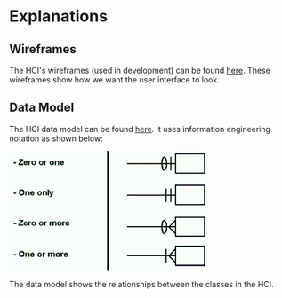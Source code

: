 # Explanations

## Wireframes

The HCI's wireframes (used in development) can be found
[here](./img/wireframes.svg). These wireframes show how we want the user
interface to look.

## Data Model

The HCI data model can be found [here](./img/data-model.svg). It
uses information engineering notation as shown below:

<img src="./img/information-engineering-notation.png" alt="A key for information engineering notation.">

The data model shows the relationships between the classes in the HCI.
